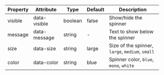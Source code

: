 | Property | Attribute    | Type    | Default | Description                                     |
| -------- | ------------ | ------- | ------- | ----------------------------------------------- |
| visible  | data-visible | boolean | false   | Show/hide the spinner                           |
| message  | data-message | string  | -       | Text to show below the spinner                  |
| size     | data-size    | string  | large   | Size of the spinner, `large`, `medium`, `small` |
| color    | data-color   | string  | blue    | Spinner color, `blue`, `mono`, `white`          |
